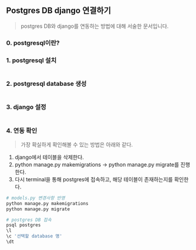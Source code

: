 ## Postgres DB django 연결하기

> postgres DB와 django를 연동하는 방법에 대해 서술한 문서입니다. 



### 0. postgresql이란?



### 1. postgresql 설치

```
```



### 2.  postgresql database 생성

```
```



### 3. django 설정

```
```



### 4. 연동 확인

> 가장 확실하게 확인해볼 수 있는 방법은 아래와 같다.

1. django에서 테이블을 삭제한다. 
2. python manage.py makemigrations -> python manage.py migrate를 진행한다. 
3. 다시 terminal을 통해 postgres에 접속하고, 해당 테이블이 존재하는지를 확인한다. 

```bash
# models.py 변경사항 반영
python manage.py makemigrations
python manage.py migrate

# postgres DB 접속
psql postgres
\l
\c '선택할 database 명'
\dt
```

